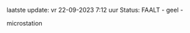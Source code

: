laatste update: 
vr 22-09-2023  7:12   uur 
Status: FAALT - geel - 
<div class="service Y">microstation</div>